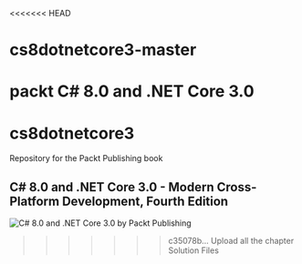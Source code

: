 <<<<<<< HEAD
# cs8dotnetcore3-master
packt C# 8.0 and .NET Core 3.0
=======
# cs8dotnetcore3
Repository for the Packt Publishing book
## C# 8.0 and .NET Core 3.0 - Modern Cross-Platform Development, Fourth Edition
![C# 8.0 and .NET Core 3.0 by Packt Publishing](https://github.com/markjprice/cs8dotnetcore3/blob/master/B08882_cover.jpeg)
>>>>>>> c35078b... Upload all the chapter Solution Files
